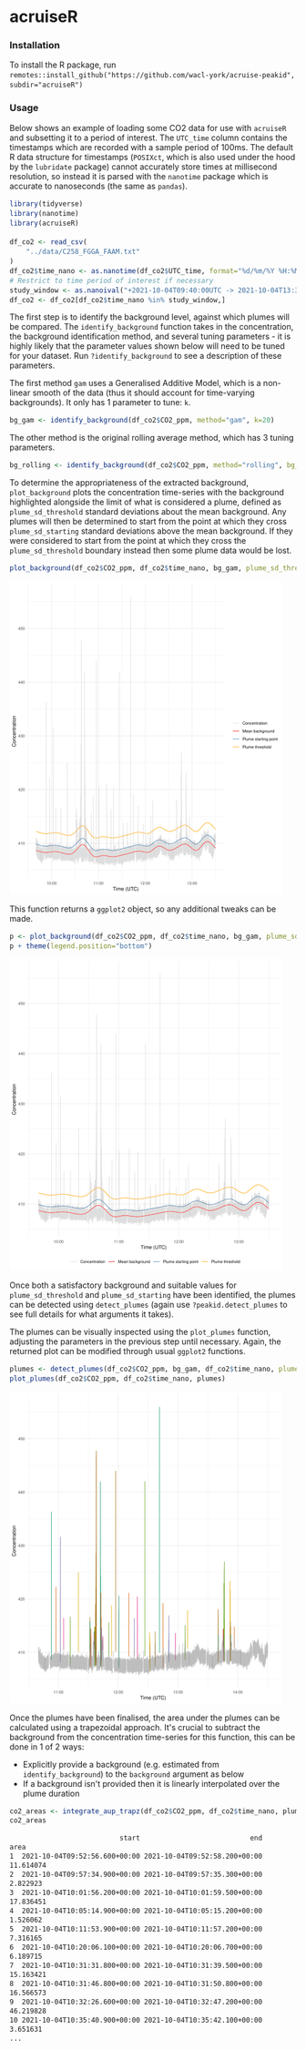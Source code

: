 # acruiseR

### Installation

To install the R package, run `remotes::install_github("https://github.com/wacl-york/acruise-peakid", subdir="acruiseR")`

### Usage

Below shows an example of loading some CO2 data for use with `acruiseR` and subsetting it to a period of interest.
The `UTC_time` column contains the timestamps which are recorded with a sample period of 100ms.
The default R data structure for timestamps (`POSIXct`, which is also used under the hood by the `lubridate` package) cannot accurately store times at millisecond resolution, so instead it is parsed with the `nanotime` package which is accurate to nanoseconds (the same as `pandas`).

```r
library(tidyverse)
library(nanotime)
library(acruiseR)

df_co2 <- read_csv(
    "../data/C258_FGGA_FAAM.txt"
)
df_co2$time_nano <- as.nanotime(df_co2$UTC_time, format="%d/%m/%Y %H:%M:%E3S", tz="UTC")
# Restrict to time period of interest if necessary
study_window <- as.nanoival("+2021-10-04T09:40:00UTC -> 2021-10-04T13:30:00UTC+")
df_co2 <- df_co2[df_co2$time_nano %in% study_window,]
```

The first step is to identify the background level, against which plumes will be compared.
The `identify_background` function takes in the concentration, the background identification method, and several tuning parameters - it is highly likely that the parameter values shown below will need to be tuned for your dataset.
Run `?identify_background` to see a description of these parameters.

The first method `gam` uses a Generalised Additive Model, which is a non-linear smooth of the data (thus it should account for time-varying backgrounds).
It only has 1 parameter to tune: `k`.

```r
bg_gam <- identify_background(df_co2$CO2_ppm, method="gam", k=20)
```

The other method is the original rolling average method, which has 3 tuning parameters.

```r
bg_rolling <- identify_background(df_co2$CO2_ppm, method="rolling", bg_sd_window=180, bg_sd_threshold=0.5, bg_mean_window=660)
```

To determine the appropriateness of the extracted background, `plot_background` plots the concentration time-series with the background highlighted alongside the limit of what is considered a plume, defined as `plume_sd_threshold` standard deviations about the mean background.
Any plumes will then be determined to start from the point at which they cross `plume_sd_starting` standard deviations above the mean background.
If they were considered to start from the point at which they cross the `plume_sd_threshold` boundary instead then some plume data would be lost.

```r
plot_background(df_co2$CO2_ppm, df_co2$time_nano, bg_gam, plume_sd_threshold=3, plume_sd_starting=1)
```

![the extracted background concentration level highlighted on the concentration time-series](../images/background_r.png)

This function returns a `ggplot2` object, so any additional tweaks can be made.

```r
p <- plot_background(df_co2$CO2_ppm, df_co2$time_nano, bg_gam, plume_sd_threshold=3, plume_sd_starting=1)
p + theme(legend.position="bottom")
```

![the same plot as before but with the legend underneath](../images/background_r_2.png)

Once both a satisfactory background and suitable values for `plume_sd_threshold` and `plume_sd_starting` have been identified, the plumes can be detected using `detect_plumes` (again use `?peakid.detect_plumes` to see full details for what arguments it takes).

The plumes can be visually inspected using the `plot_plumes` function, adjusting the parameters in the previous step until necessary.
Again, the returned plot can be modified through usual `ggplot2` functions.

```r
plumes <- detect_plumes(df_co2$CO2_ppm, bg_gam, df_co2$time_nano, plume_sd_threshold=3, plume_sd_starting=1, plume_buffer=5)
plot_plumes(df_co2$CO2_ppm, df_co2$time_nano, plumes)
```

![the extracted plumes highlighted on the concentration time-series](../images/plumes_r.png)

Once the plumes have been finalised, the area under the plumes can be calculated using a trapezoidal approach.
It's crucial to subtract the background from the concentration time-series for this function, this can be done in 1 of 2 ways:

  - Explicitly provide a background (e.g. estimated from `identify_background`) to the `background` argument as below
  - If a background isn't provided then it is linearly interpolated over the plume duration

```r
co2_areas <- integrate_aup_trapz(df_co2$CO2_ppm, df_co2$time_nano, plumes, background=bg_gam$bg, dx=0.1)
co2_areas
```

```
                           start                           end       area
1  2021-10-04T09:52:56.600+00:00 2021-10-04T09:52:58.200+00:00  11.614074
2  2021-10-04T09:57:34.900+00:00 2021-10-04T09:57:35.300+00:00   2.822923
3  2021-10-04T10:01:56.200+00:00 2021-10-04T10:01:59.500+00:00  17.836451
4  2021-10-04T10:05:14.900+00:00 2021-10-04T10:05:15.200+00:00   1.526062
5  2021-10-04T10:11:53.900+00:00 2021-10-04T10:11:57.200+00:00   7.316165
6  2021-10-04T10:20:06.100+00:00 2021-10-04T10:20:06.700+00:00   6.189715
7  2021-10-04T10:31:31.800+00:00 2021-10-04T10:31:39.500+00:00  15.163421
8  2021-10-04T10:31:46.800+00:00 2021-10-04T10:31:50.800+00:00  16.566573
9  2021-10-04T10:32:26.600+00:00 2021-10-04T10:32:47.200+00:00  46.219828
10 2021-10-04T10:35:40.900+00:00 2021-10-04T10:35:42.100+00:00   3.651631
...
```

